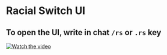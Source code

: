 # Racial Switch UI

## To open the UI, write in chat `/rs` or `.rs` key

[![Watch the video](https://i.postimg.cc/5NfYQ9VP/image.png)](https://streamable.com/4of4al)
